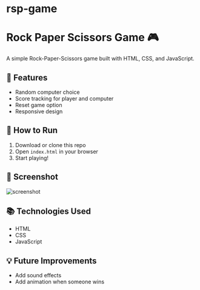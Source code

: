 # rsp-game
# Rock Paper Scissors Game 🎮

A simple Rock-Paper-Scissors game built with HTML, CSS, and JavaScript.

## 🧠 Features
- Random computer choice
- Score tracking for player and computer
- Reset game option
- Responsive design

## 🚀 How to Run
1. Download or clone this repo
2. Open `index.html` in your browser
3. Start playing!

## 📸 Screenshot
![screenshot](screenshot.png)

## 📚 Technologies Used
- HTML
- CSS
- JavaScript

## 💡 Future Improvements
- Add sound effects
- Add animation when someone wins


